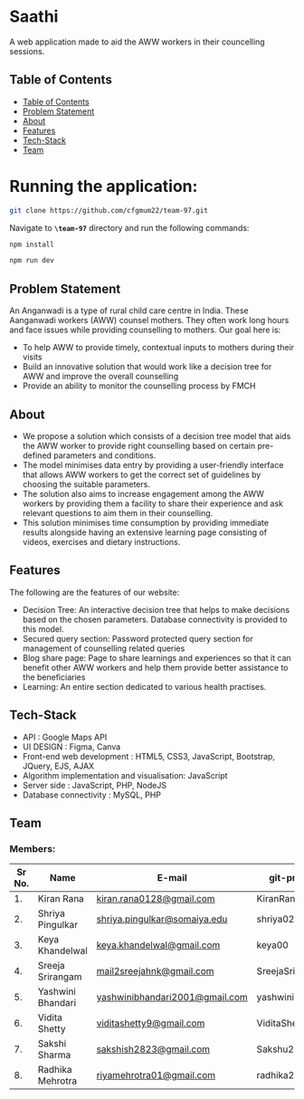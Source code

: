 
# Saathi

A web application made to aid the AWW workers in their councelling sessions.

## Table of Contents
- [Table of Contents](#table-of-contents)
- [Problem Statement](#problem-statement)
- [About](#about)
- [Features](#features)
- [Tech-Stack](#tech-stack)
- [Team](#team)
 
# Running the application:

```bash
git clone https://github.com/cfgmum22/team-97.git
```

Navigate to  **``` \team-97 ```** directory and run the following commands:
```bash
npm install 

npm run dev

```

## Problem Statement
An Anganwadi is a type of rural child care centre in India. These Aanganwadi workers (AWW) counsel mothers. They often work long hours and face issues while providing counselling to mothers. Our goal here is:
  - To help AWW to provide timely, contextual inputs to mothers during their visits
  - Build an innovative solution that would work like a decision tree for AWW and improve the overall counselling
  - Provide an ability to monitor the counselling process by FMCH
  
## About
* We propose a solution which consists of a decision tree model that aids the AWW worker to provide right counselling based on certain pre-defined parameters and conditions.
* The model minimises data entry by providing a user-friendly interface that allows AWW workers to get the correct set of guidelines by choosing the suitable parameters. 
* The solution also aims to increase engagement among the AWW workers by providing them a facility to share their experience and ask relevant questions to aim them in their counselling.
* This solution minimises time consumption by providing immediate results alongside having an extensive learning page consisting of videos, exercises and dietary instructions. 

## Features
The following are the features of our website:
  * Decision Tree: An interactive decision tree that helps to make decisions based on the chosen parameters.
Database connectivity is provided to this model. 
  * Secured query section: Password protected query section for management of counselling related queries 
  * Blog share page: Page to share learnings and experiences so that it can benefit other AWW workers and help them provide better assistance to the beneficiaries 
  * Learning: An entire section dedicated to various health practises.
  
## Tech-Stack
* API : Google Maps API 
* UI DESIGN : Figma, Canva
* Front-end web development : HTML5, CSS3, JavaScript, Bootstrap, JQuery, EJS, AJAX
* Algorithm implementation and visualisation: JavaScript
* Server side : JavaScript, PHP, NodeJS
* Database connectivity  : MySQL, PHP


## Team


### Members:
| Sr No. | Name               | E-mail                       | git-profile     |
| -------| -------------------| -----------------------------| ----------------|
| 1.     | Kiran Rana         | kiran.rana0128@gmail.com     |  KiranRana123   |
| 2.     | Shriya Pingulkar   |shriya.pingulkar@somaiya.edu  | shriya02-coder  |                         
| 3.     | Keya Khandelwal    |keya.khandelwal@gmail.com     | keya00          |
| 4.     | Sreeja Srirangam   |mail2sreejahnk@gmail.com      | SreejaSrirangam |
| 5.     | Yashwini Bhandari  |yashwinibhandari2001@gmail.com| yashwini01      |
| 6.     | Vidita Shetty      | viditashetty9@gmail.com      | ViditaShetty    |
| 7.     | Sakshi Sharma      |sakshish2823@gmail.com        | Sakshu28        |
| 8.     | Radhika Mehrotra   |riyamehrotra01@gmail.com      | radhika25-byte  |


